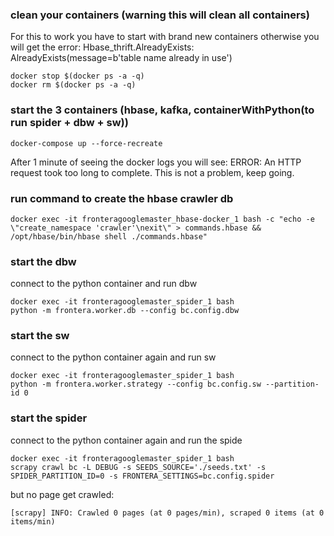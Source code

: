 
### clean your containers (warning this will clean all containers)

For this to work you have to start with brand new containers
otherwise you will get the error: Hbase_thrift.AlreadyExists: AlreadyExists(message=b'table name already in use')
```
docker stop $(docker ps -a -q)
docker rm $(docker ps -a -q)
```

### start the 3 containers (hbase, kafka, containerWithPython(to run spider + dbw + sw))

```
docker-compose up --force-recreate
```
After 1 minute of seeing the docker logs you will see: ERROR: An HTTP request took too long to complete.
This is not a problem, keep going.

### run command to create the hbase crawler db

```
docker exec -it fronteragooglemaster_hbase-docker_1 bash -c "echo -e \"create_namespace 'crawler'\nexit\" > commands.hbase && /opt/hbase/bin/hbase shell ./commands.hbase"
```


### start the dbw

connect to the python container and run dbw
```
docker exec -it fronteragooglemaster_spider_1 bash
python -m frontera.worker.db --config bc.config.dbw
```

### start the sw

connect to the python container again and run sw
```
docker exec -it fronteragooglemaster_spider_1 bash
python -m frontera.worker.strategy --config bc.config.sw --partition-id 0
```

### start the spider 

connect to the python container again and run the spide
```
docker exec -it fronteragooglemaster_spider_1 bash
scrapy crawl bc -L DEBUG -s SEEDS_SOURCE='./seeds.txt' -s SPIDER_PARTITION_ID=0 -s FRONTERA_SETTINGS=bc.config.spider
```

but no page get crawled:
```
[scrapy] INFO: Crawled 0 pages (at 0 pages/min), scraped 0 items (at 0 items/min)
```
